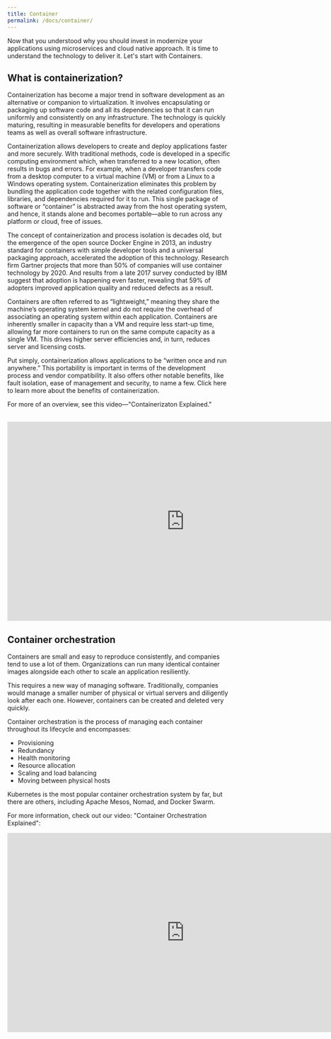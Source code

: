 ```yaml
---
title: Container
permalink: /docs/container/
---
```


Now that you understood why you should invest in modernize your applications using microservices and cloud native approach. It is time to understand the technology to deliver it. Let's start with Containers.

<h2>What is containerization?</h2>

Containerization has become a major trend in software development as an alternative or companion to virtualization. It involves encapsulating or packaging up software code and all its dependencies so that it can run uniformly and consistently on any infrastructure. The technology is quickly maturing, resulting in measurable benefits for developers and operations teams as well as overall software infrastructure.

Containerization allows developers to create and deploy applications faster and more securely. With traditional methods, code is developed in a specific computing environment which, when transferred to a new location, often results in bugs and errors. For example, when a developer transfers code from a desktop computer to a virtual machine (VM) or from a Linux to a Windows operating system. Containerization eliminates this problem by bundling the application code together with the related configuration files, libraries, and dependencies required for it to run. This single package of software or “container” is abstracted away from the host operating system, and hence, it stands alone and becomes portable—able to run across any platform or cloud, free of issues.

The concept of containerization and process isolation is decades old, but the emergence of the open source Docker Engine in 2013, an industry standard for containers with simple developer tools and a universal packaging approach, accelerated the adoption of this technology. Research firm Gartner projects that more than 50% of companies will use container technology by 2020. And results from a late 2017 survey conducted by IBM suggest that adoption is happening even faster, revealing that 59% of adopters improved application quality and reduced defects as a result.

Containers are often referred to as “lightweight,” meaning they share the machine’s operating system kernel and do not require the overhead of associating an operating system within each application. Containers are inherently smaller in capacity than a VM and require less start-up time, allowing far more containers to run on the same compute capacity as a single VM. This drives higher server efficiencies and, in turn, reduces server and licensing costs.

Put simply, containerization allows applications to be “written once and run anywhere.” This portability is important in terms of the development process and vendor compatibility. It also offers other notable benefits, like fault isolation, ease of management and security, to name a few. Click here to learn more about the benefits of containerization.

For more of an overview, see this video—"Containerizaton Explained."

<br/>

<iframe width="800" height="450" src="https://www.youtube.com/embed/0qotVMX-J5s" frameborder="0" allow="autoplay; encrypted-media" allowfullscreen></iframe>

<p> </p>

<h2>Container orchestration</h2>
Containers are small and easy to reproduce consistently, and companies tend to use a lot of them. Organizations can run many identical container images alongside each other to scale an application resiliently.

This requires a new way of managing software. Traditionally, companies would manage a smaller number of physical or virtual servers and diligently look after each one. However, containers can be created and deleted very quickly.

Container orchestration is the process of managing each container throughout its lifecycle and encompasses:

<ul>
<li>Provisioning</li>
<li>Redundancy</li>
<li>Health monitoring</li>
<li>Resource allocation</li>
<li>Scaling and load balancing</li>
<li>Moving between physical hosts</li>
</ul>

Kubernetes is the most popular container orchestration system by far, but there are others, including Apache Mesos, Nomad, and Docker Swarm.

For more information, check out our video: "Container Orchestration Explained":

<iframe width="800" height="450" src="https://www.youtube.com/embed/kBF6Bvth0zw" frameborder="0" allow="autoplay; encrypted-media" allowfullscreen></iframe>
